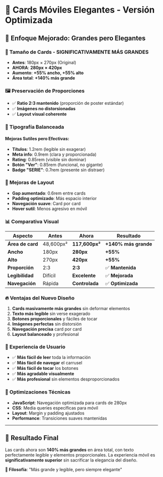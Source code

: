 # 📱 Cards Móviles Elegantes - Versión Optimizada

## 🎯 **Enfoque Mejorado: Grandes pero Elegantes**

### **📏 Tamaño de Cards - SIGNIFICATIVAMENTE MÁS GRANDES**
- **Antes**: 180px × 270px (Original)
- **AHORA**: **280px × 420px** 
- **Aumento**: **+55% ancho, +55% alto**
- **Área total**: **+140% más grande**

### **🖼️ Preservación de Proporciones**
- ✅ **Ratio 2:3 mantenido** (proporción de poster estándar)
- ✅ **Imágenes no distorsionadas**
- ✅ **Layout visual coherente**

### **📝 Tipografía Balanceada**
#### **Mejoras Sutiles pero Efectivas:**
- **Títulos**: 1.2rem (legible sin exagerar)
- **Meta info**: 0.9rem (clara y proporcionada)
- **Rating**: 0.85rem (visible sin dominar)
- **Botón "Ver"**: 0.85rem (funcional, no gigante)
- **Badge "SERIE"**: 0.7rem (presente sin distraer)

### **🎨 Mejoras de Layout**
- **Gap aumentado**: 0.6rem entre cards
- **Padding optimizado**: Más espacio interior
- **Navegación suave**: Card por card
- **Hover sutil**: Menos agresivo en móvil

### **📊 Comparativa Visual**

| Aspecto | Antes | Ahora | Resultado |
|---------|-------|--------|-----------|
| **Área de card** | 48,600px² | **117,600px²** | **+140% más grande** |
| **Ancho** | 180px | **280px** | **+55%** |
| **Alto** | 270px | **420px** | **+55%** |
| **Proporción** | 2:3 | **2:3** | ✅ **Mantenida** |
| **Legibilidad** | Difícil | **Excelente** | ✅ **Mejorada** |
| **Navegación** | Rápida | **Controlada** | ✅ **Optimizada** |

### **🔥 Ventajas del Nuevo Diseño**
1. **Cards masivamente más grandes** sin deformar elementos
2. **Texto más legible** sin verse exagerado
3. **Botones proporcionales** y fáciles de tocar
4. **Imágenes perfectas** sin distorsión
5. **Navegación precisa** card por card
6. **Layout balanceado** y profesional

### **🎯 Experiencia de Usuario**
- ✅ **Más fácil de leer** toda la información
- ✅ **Más fácil de navegar** el carrusel
- ✅ **Más fácil de tocar** los botones
- ✅ **Más agradable visualmente**
- ✅ **Más profesional** sin elementos desproporcionados

### **📱 Optimizaciones Técnicas**
- **JavaScript**: Navegación optimizada para cards de 280px
- **CSS**: Media queries específicas para móvil
- **Layout**: Margin y padding ajustados
- **Performance**: Transiciones suaves mantenidas

---

## 🚀 **Resultado Final**
Las cards ahora son **140% más grandes** en área total, con texto perfectamente legible y elementos proporcionales. La experiencia móvil es **significativamente superior** sin sacrificar la elegancia del diseño.

**🎨 Filosofía**: "Más grande y legible, pero siempre elegante"
